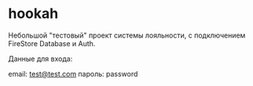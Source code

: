 # hookah

Небольшой "тестовый" проект системы лояльности, с подключением FireStore Database и Auth.

Данные для входа: 

email: test@test.com
пароль: password
